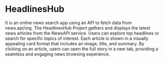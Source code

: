 # HeadlinesHub
It is an online news search app using an API to fetch data from news.api/org.
The HeadlinesHub Project gathers and displays the latest news articles from the NewsAPI service. Users can explore top headlines or search for specific topics of interest. Each article is shown in a visually appealing card format that includes an image, title, and summary. By clicking on an article, users can open the full story in a new tab, providing a seamless and engaging news browsing experience.
